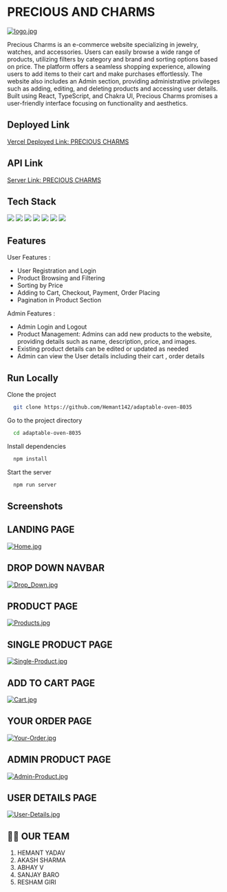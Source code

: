 
# PRECIOUS AND CHARMS

[![logo.jpg](https://i.postimg.cc/9fKdqJgy/logo.jpg)](https://postimg.cc/nsKjyYJL)


Precious Charms is an e-commerce website specializing in jewelry, watches, and accessories. Users can easily browse a wide range of products, utilizing filters by category and brand and sorting options based on price. The platform offers a seamless shopping experience, allowing users to add items to their cart and make purchases effortlessly. The website also includes an Admin section, providing administrative privileges such as adding, editing, and deleting products and accessing user details. Built using React, TypeScript, and Chakra UI, Precious Charms promises a user-friendly interface focusing on functionality and aesthetics.


## Deployed Link
[Vercel Deployed Link:  PRECIOUS CHARMS](https://6616c3a6149a0912f47e0bf4--neon-entremet-0f44b6.netlify.app/)

## API Link
[Server Link:  PRECIOUS CHARMS](https://monkeyapi-2-0.onrender.com/)

## Tech Stack
<div>
  <img src="https://img.shields.io/badge/React-text?style=for-the-badge&logo=React&color=204456" />
   <img src="https://img.shields.io/badge/redux-text?style=for-the-badge&logo=redux&color=204456" />
   <img src="https://img.shields.io/badge/typescript-text?style=for-the-badge&logo=typescript&color=204456" />
   <img src="https://img.shields.io/badge/chakraui-text?style=for-the-badge&logo=chakraui&color=204456" />
 <img src="https://img.shields.io/badge/HTML5-text?style=for-the-badge&logo=HTML5&color=2b3b35" />
  <img src="https://img.shields.io/badge/javascript-text?style=for-the-badge&logo=javascript&color=204456" />
  <img src="https://img.shields.io/badge/Render-46E3B7?style=for-the-badge&logo=render&logoColor=white" />
</div>

## Features

User Features :
- User Registration and Login
- Product Browsing and Filtering
- Sorting by Price
- Adding to Cart, Checkout, Payment, Order Placing
- Pagination in Product Section

Admin Features :
- Admin  Login and Logout
- Product Management: Admins can add new products to the website, providing details such as name, description, price, and images.
- Existing product details can be edited or updated as needed
- Admin can view the User details including their cart , order details


## Run Locally

Clone the project

```bash
  git clone https://github.com/Hemant142/adaptable-oven-8035
```

Go to the project directory

```bash
  cd adaptable-oven-8035
```

Install dependencies

```bash
  npm install 

```

Start the server

```bash
  npm run server
```

## Screenshots

## LANDING PAGE
[![Home.jpg](https://i.postimg.cc/hPz2yQTD/Home.jpg)](https://postimg.cc/XpWKXJsm)

## DROP DOWN NAVBAR
[![Drop_Down.jpg](https://i.postimg.cc/9FdsFpCR/DropDown.png)](https://postimg.cc/XpWKXJsm)

## PRODUCT PAGE
[![Products.jpg](https://i.postimg.cc/QtpZ2YRb/Products.jpg)](https://postimg.cc/r0FHWjy0)

## SINGLE PRODUCT PAGE
[![Single-Product.jpg](https://i.postimg.cc/Vvjnn5kg/Single-Product.png)](https://postimg.cc/8fz7VpWf)

## ADD TO CART PAGE
[![Cart.jpg](https://i.postimg.cc/mrt9Vmrt/Cart.png)](https://postimg.cc/7bznNLmP)

## YOUR ORDER PAGE
[![Your-Order.jpg](https://i.postimg.cc/HxvPRZwR/Your-Order.png)](https://postimg.cc/sMHWzFw0)

## ADMIN PRODUCT PAGE
[![Admin-Product.jpg](https://i.postimg.cc/Bv4Bx4Ds/Admin-Product.jpg)](https://postimg.cc/sMHWzFw0)



## USER DETAILS PAGE
[![User-Details.jpg](https://i.postimg.cc/2ys43Dms/User-Details.jpg)](https://postimg.cc/p5B913mC)


## 👩‍🚒 OUR TEAM

1. HEMANT YADAV
2. AKASH SHARMA
3. ABHAY V
4. SANJAY BARO 
5. RESHAM GIRI


